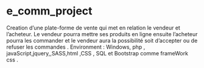 # e_comm_project
Creation d’une plate-forme de vente qui met en relation le vendeur et l’acheteur.
     Le vendeur pourra mettre ses produits en ligne ensuite   l’acheteur pourra les commander et le vendeur aura la possibilité soit d’accepter ou de refuser les commandes .
Environment : Windows, php , javaScript,jquery,,SASS,html ,CSS , SQL et Bootstrap  comme frameWork css .

